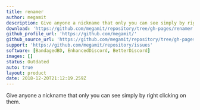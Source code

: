```yaml
---
title: renamer
author: megamit
description: Give anyone a nickname that only you can see simply by right clicking on them.
download: 'https://github.com/megamit/repository/tree/gh-pages/renamer'
github_profile_url: 'https://github.com/megamit/'
github_source_url: 'https://github.com/megamit/repository/tree/gh-pages/renamer'
support: 'https://github.com/megamit/repository/issues'
software: [BandagedBD, EnhancedDiscord, BetterDiscord]
images: []
status: Outdated
auto: true
layout: product
date: 2018-12-20T21:12:19.259Z
---
```

Give anyone a nickname that only you can see simply by right clicking on them.